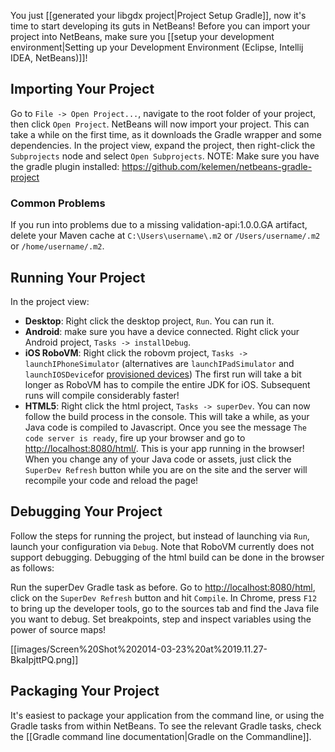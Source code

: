 You just [[generated your libgdx project|Project Setup Gradle]], now it's time to start developing its guts in NetBeans! Before you can import your project into NetBeans, make sure you [[setup your development environment|Setting up your Development Environment (Eclipse, Intellij IDEA, NetBeans)]]!

## Importing Your Project
Go to `File -> Open Project...`, navigate to the root folder of your project, then click `Open Project`. NetBeans will now import your project. This can take a while on the first time, as it downloads the Gradle wrapper and some dependencies. In the project view, expand the project, then right-click the `Subprojects` node and select `Open Subprojects`. NOTE: Make sure you have the gradle plugin installed: https://github.com/kelemen/netbeans-gradle-project

### Common Problems
If you run into problems due to a missing validation-api:1.0.0.GA artifact, delete your Maven cache at `C:\Users\username\.m2` or `/Users/username/.m2` or `/home/username/.m2`.

## Running Your Project
In the project view: 

  * **Desktop**: Right click the desktop project, `Run`. You can run it.
  * **Android**: make sure you have a device connected. Right click your Android project, `Tasks -> installDebug`.
  * **iOS RoboVM**: Right click the robovm project, `Tasks -> launchIPhoneSimulator` (alternatives are `launchIPadSimulator` and `launchIOSDevice`for [provisioned devices](https://developer.apple.com/library/ios/documentation/IDEs/Conceptual/AppDistributionGuide/Introduction/Introduction.html))
The first run will take a bit longer as RoboVM has to compile the entire JDK for iOS. Subsequent runs will compile considerably faster!
  * **HTML5**: Right click the html project, `Tasks -> superDev`. You can now follow the build process in the console. This will take a while, as your Java code is compiled to Javascript. Once you see the message `The code server is ready`, fire up your browser and go to [http://localhost:8080/html/](http://localhost:8080/html/). This is your app running in the browser! When you change any of your Java code or assets, just click the `SuperDev Refresh` button while you are on the site and the server will recompile your code and reload the page!

## Debugging Your Project ##
Follow the steps for running the project, but instead of launching via `Run`, launch your configuration via `Debug`. Note that RoboVM currently does not support debugging. Debugging of the html build can be done in the browser as follows:

Run the superDev Gradle task as before. Go to [http://localhost:8080/html](http://localhost:8080/html), click on the `SuperDev Refresh` button and hit `Compile`. In Chrome, press `F12` to bring up the developer tools, go to the sources tab and find the Java file you want to debug. Set breakpoints, step and inspect variables using the power of source maps!

[[images/Screen%20Shot%202014-03-23%20at%2019.11.27-BkaIpjttPQ.png]]

## Packaging Your Project
It's easiest to package your application from the command line, or using the Gradle tasks from within NetBeans. To see the relevant Gradle tasks, check the [[Gradle command line documentation|Gradle on the Commandline]].